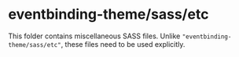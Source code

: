 # eventbinding-theme/sass/etc

This folder contains miscellaneous SASS files. Unlike `"eventbinding-theme/sass/etc"`, these files
need to be used explicitly.

